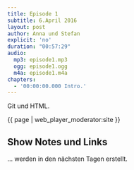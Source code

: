 ```yaml
---
title: Episode 1
subtitle: 6.April 2016
layout: post
author: Anna und Stefan
explicit: 'no'
duration: "00:57:29"
audio:
  mp3: episode1.mp3
  ogg: episode1.ogg
  m4a: episode1.m4a
chapters:
  - '00:00:00.000 Intro.'
---
```


Git und HTML.

{{ page | web_player_moderator:site }}

## Show Notes und Links

  ... werden in den nächsten Tagen erstellt.
